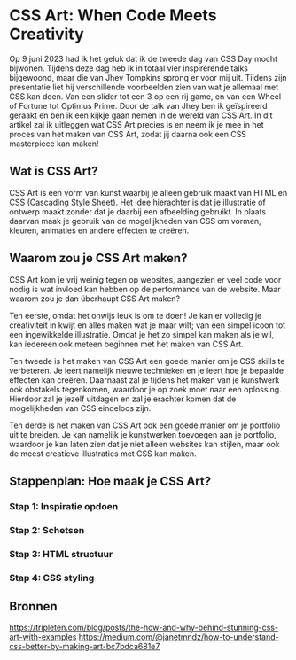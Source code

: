 # CSS Art: When Code Meets Creativity
Op 9 juni 2023 had ik het geluk dat ik de tweede dag van CSS Day mocht bijwonen. Tijdens deze dag heb ik in totaal vier inspirerende talks bijgewoond, maar die van Jhey Tompkins sprong er voor mij uit. Tijdens zijn presentatie liet hij verschillende voorbeelden zien van wat je allemaal met CSS kan doen. Van een slider tot een 3 op een rij game, en van een Wheel of Fortune tot Optimus Prime. Door de talk van Jhey ben ik geïspireerd geraakt en ben ik een kijkje gaan nemen in de wereld van CSS Art. In dit artikel zal ik uitleggen wat CSS Art precies is en neem ik je mee in het proces van het maken van CSS Art, zodat jij daarna ook een CSS masterpiece kan maken!

## Wat is CSS Art?
CSS Art is een vorm van kunst waarbij je alleen gebruik maakt van HTML en CSS (Cascading Style Sheet). Het idee hierachter is dat je illustratie of ontwerp maakt zonder dat je daarbij een afbeelding gebruikt. In plaats daarvan maak je gebruik van de mogelijkheden van CSS om vormen, kleuren, animaties en andere effecten te creëren. 

## Waarom zou je CSS Art maken?
CSS Art kom je vrij weinig tegen op websites, aangezien er veel code voor nodig is wat invloed kan hebben op de performance van de website. Maar waarom zou je dan überhaupt CSS Art maken? 

Ten eerste, omdat het onwijs leuk is om te doen! Je kan er volledig je creativiteit in kwijt en alles maken wat je maar wilt; van een simpel icoon tot een ingewikkelde illustratie. Omdat je het zo simpel kan maken als je wil, kan iedereen ook meteen beginnen met het maken van CSS Art.

Ten tweede is het maken van CSS Art een goede manier om je CSS skills te verbeteren. Je leert namelijk nieuwe technieken en je leert hoe je bepaalde effecten kan creëren. Daarnaast zal je tijdens het maken van je kunstwerk ook obstakels tegenkomen, waardoor je op zoek moet naar een oplossing. Hierdoor zal je jezelf uitdagen en zal je erachter komen dat de mogelijkheden van CSS eindeloos zijn.

Ten derde is het maken van CSS Art ook een goede manier om je portfolio uit te breiden. Je kan namelijk je kunstwerken toevoegen aan je portfolio, waardoor je kan laten zien dat je niet alleen websites kan stijlen, maar ook de meest creatieve illustraties met CSS kan maken.


## Stappenplan: Hoe maak je CSS Art?

### Stap 1: Inspiratie opdoen

### Stap 2: Schetsen

### Stap 3: HTML structuur

### Stap 4: CSS styling



## Bronnen
https://tripleten.com/blog/posts/the-how-and-why-behind-stunning-css-art-with-examples
https://medium.com/@janetmndz/how-to-understand-css-better-by-making-art-bc7bdca681e7
